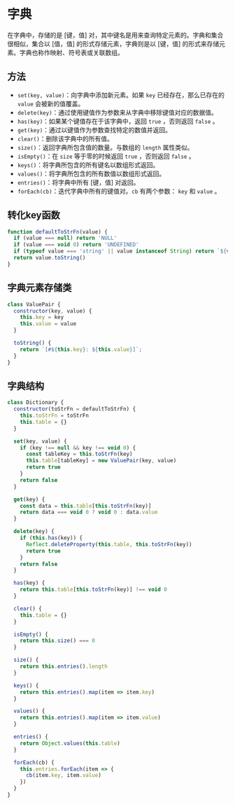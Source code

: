 # 字典

在字典中，存储的是 [键，值] 对，其中键名是用来查询特定元素的。字典和集合很相似，集合以 [值，值] 的形式存储元素，字典则是以 [键，值] 的形式来存储元素。字典也称作映射、符号表或关联数组。

## 方法
- `set(key, value)`：向字典中添加新元素。如果 `key` 已经存在，那么已存在的 `value` 会被新的值覆盖。
- `delete(key)`：通过使用键值作为参数来从字典中移除键值对应的数据值。
- `has(key)`：如果某个键值存在于该字典中，返回 `true` ，否则返回 `false` 。
- `get(key)`：通过以键值作为参数查找特定的数值并返回。
- `clear()`：删除该字典中的所有值。
- `size()`：返回字典所包含值的数量。与数组的 `length` 属性类似。
- `isEmpty()`：在 `size` 等于零的时候返回 `true` ，否则返回 `false` 。
- `keys()`：将字典所包含的所有键名以数组形式返回。
- `values()`：将字典所包含的所有数值以数组形式返回。
- `entries()`：将字典中所有 [键，值] 对返回。
- `forEach(cb)`：迭代字典中所有的键值对。`cb` 有两个参数： `key` 和 `value` 。


## 转化key函数
```javascript
function defaultToStrFn(value) {
  if (value === null) return 'NULL'
  if (value === void 0) return 'UNDEFINED'
  if (typeof value === 'string' || value instanceof String) return `${value}`
  return value.toString()
}
```

## 字典元素存储类
```javascript
class ValuePair {
  constructor(key, value) {
    this.key = key
    this.value = value
  }

  toString() {
    return `[#${this.key}: ${this.value}]`;
  }
}
```

## 字典结构
```javascript
class Dictionary {
  constructor(toStrFn = defaultToStrFn) {
    this.toStrFn = toStrFn
    this.table = {}
  }

  set(key, value) {
    if (key !== null && key !== void 0) {
      const tableKey = this.toStrFn(key)
      this.table[tableKey] = new ValuePair(key, value)
      return true
    }
    return false
  }

  get(key) {
    const data = this.table[this.toStrFn(key)]
    return data === void 0 ? void 0 : data.value
  }

  delete(key) {
    if (this.has(key)) {
      Reflect.deleteProperty(this.table, this.toStrFn(key))
      return true
    }
    return false
  }

  has(key) {
    return this.table[this.toStrFn(key)] !== void 0
  }

  clear() {
    this.table = {}
  }

  isEmpty() {
    return this.size() === 0
  }

  size() {
    return this.entries().length
  }

  keys() {
    return this.entries().map(item => item.key)
  }

  values() {
    return this.entries().map(item => item.value)
  }

  entries() {
    return Object.values(this.table)
  }

  forEach(cb) {
    this.entries.forEach(item => {
      cb(item.key, item.value)
    })
  }
}
```